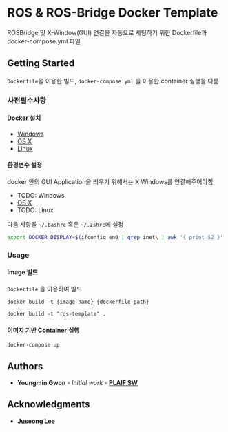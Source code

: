 # ROS & ROS-Bridge Docker Template

ROSBridge 및 X-Window(GUI) 연결을 자동으로 세팅하기  위한 Dockerfile과 docker-compose.yml 파일

## Getting Started

`Dockerfile`을 이용한 빌드, `docker-compose.yml` 을 이용한 container 실행을 다룸

### 사전필수사항

#### Docker 설치

* [Windows](https://docs.docker.com/windows/started)
* [OS X](https://docs.docker.com/mac/started/)
* [Linux](https://docs.docker.com/linux/started/)

#### 환경변수 설정

docker 안의 GUI Application을 띄우기 위해서는 X Windows를 연결해주어야함

* TODO: Windows
* [OS X](https://github.com/youngmin-gwon/what-i-studied/blob/main/ros/setup-for-mac.md)
* TODO: Linux

다음 사항을 `~/.bashrc` 혹은 `~/.zshrc`에 설정
```bash
export DOCKER_DISPLAY=$(ifconfig en0 | grep inet\ | awk '{ print $2 }' | awk '{ print $1 ":0" }')

```

### Usage

#### Image 빌드

`Dockerfile` 을 이용하여 빌드

`docker build -t {image-name} {dockerfile-path}`

```shell
docker build -t "ros-template" .
```

#### 이미지 기반 Container 실행

```shell
docker-compose up
```

## Authors

* **Youngmin Gwon** - *Initial work* - **[PLAIF SW](https://github.com/plaif-sw)**


## Acknowledgments

* **[Juseong Lee](https://github.com/powerstrong)**

